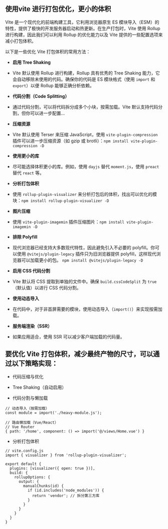 ## 使用vite 进行打包优化，更小的体积

Vite 是一个现代化的前端构建工具，它利用浏览器原生 ES 模块导入（ESM）的特性，提供了极快的开发服务器启动和热更新。在生产打包时，Vite 使用 Rollup 进行构建，因此我们可以利用 Rollup 的优化能力以及 Vite 提供的一些配置选项来减小打包体积。

以下是一些优化 Vite 打包体积的常用方法：

- **启用 Tree Shaking**
- Vite 默认使用 Rollup 进行构建，Rollup 具有优秀的 Tree Shaking 能力，它会自动移除未使用的代码。确保你的代码是 ES 模块格式（使用 `import` 和 `export`）以便 Rollup 能够正确分析依赖。

- **代码分割（Code Splitting）**
- 通过代码分割，可以将代码拆分成多个小块，按需加载。Vite 默认支持代码分割，但你可以进一步配置...

- **压缩资源**
- Vite 默认使用 Terser 来压缩 JavaScript，使用 `vite-plugin-compression` 插件可以进一步压缩资源（如 gzip 或 brotli）：`npm install vite-plugin-compression -D`

- **使用更小的库**
-  尽可能选择体积更小的库。例如，使用 `dayjs` 替代 `moment.js`，使用 `preact` 替代 `react` 等。

-  **分析打包体积**
-  使用 `rollup-plugin-visualizer` 来分析打包后的体积，找出可以优化的模块：`npm install rollup-plugin-visualizer -D`

-  **图片压缩**
-  使用 `vite-plugin-imagemin` 插件压缩图片：`npm install vite-plugin-imagemin -D`

- **排除 Polyfill**
- 现代浏览器已经支持大多数现代特性，因此避免引入不必要的 polyfill。你可以使用 `@vitejs/plugin-legacy` 插件只为旧浏览器提供 polyfill，这样现代浏览器可以加载更小的包。 `npm install @vitejs/plugin-legacy -D`

- **启用 CSS 代码分割**
- Vite 默认将 CSS 提取到单独的文件中。确保 `build.cssCodeSplit` 为 `true`（默认值）以进行 CSS 代码分割。

- **使用动态导入**
- 在代码中，对于非首屏需要的模块，使用动态导入（`import()`）来实现按需加载。

- **服务端渲染（SSR）**
- 如果应用适合，使用 SSR 可以减少客户端加载的代码量。


## 要优化 Vite 打包体积，减少最终产物的尺寸，可以通过以下策略实现：
- 代码压缩与优化

- Tree Shaking（自动启用）

- 代码分割与懒加载
```
// 动态导入（按需加载）
const module = import('./heavy-module.js');

// 路由懒加载（Vue/React）
// Vue Router
{ path: '/home', component: () => import('@/views/Home.vue') }
```
- 分析打包体积
```
// vite.config.js
import { visualizer } from 'rollup-plugin-visualizer';

export default {
  plugins: [visualizer({ open: true })],
  build: {
    rollupOptions: {
      output: {
        manualChunks(id) {
          if (id.includes('node_modules')) {
            return 'vendor'; // 拆分第三方库
          }
        }
      }
    }
  }
}
```




